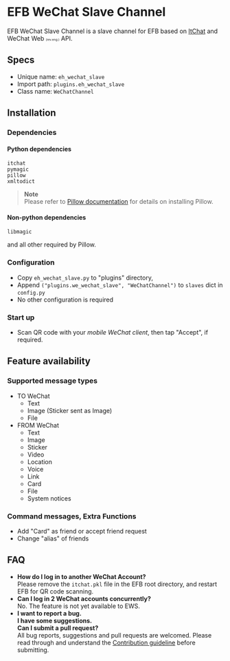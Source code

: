 # EFB WeChat Slave Channel

EFB WeChat Slave Channel is a slave channel for EFB based on [ItChat](https://github.com/littlecodersh/ItChat) and WeChat Web <span style="font-size: 0.5em;">(rev.eng.)</span> API.

## Specs
* Unique name: `eh_wechat_slave`
* Import path: `plugins.eh_wechat_slave`
* Class name: `WeChatChannel`

## Installation
### Dependencies
#### Python dependencies
```
itchat
pymagic
pillow
xmltodict
```
> **Note**  
> Please refer to [Pillow documentation](https://pillow.readthedocs.io/en/3.0.x/installation.html) for details on installing Pillow.

#### Non-python dependencies
```
libmagic
```
and all other required by Pillow.

### Configuration
* Copy `eh_wechat_slave.py` to "plugins" directory,
* Append `("plugins.we_wechat_slave", "WeChatChannel")` to `slaves` dict in `config.py`
* No other configuration is required

### Start up
* Scan QR code with your *mobile WeChat client*, then tap "Accept", if required.

## Feature availability
### Supported message types
* TO WeChat
    * Text
    * Image (Sticker sent as Image)
    * File
* FROM WeChat
    * Text
    * Image
    * Sticker
    * Video
    * Location
    * Voice
    * Link
    * Card
    * File
    * System notices

### Command messages, Extra Functions
* Add "Card" as friend or accept friend request
* Change "alias" of friends

## FAQ
* **How do I log in to another WeChat Account?**  
  Please remove the `itchat.pkl` file in the EFB root directory, and restart EFB for QR code scanning.
* **Can I log in 2 WeChat accounts concurrently?**  
  No. The feature is not yet available to EWS.
* **I want to report a bug.**  
  **I have some suggestions.**  
  **Can I submit a pull request?**  
  All bug reports, suggestions and pull requests are welcomed. Please read through and understand the [Contribution guideline](CONTRIBUTION.md) before submitting.
